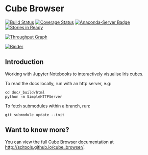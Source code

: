 Cube Browser
============

[![Build Status](https://secure.travis-ci.org/SciTools/cube_browser.png)](http://travis-ci.org/SciTools/cube_browser) [![Coverage Status](https://coveralls.io/repos/github/SciTools/cube_browser/badge.svg?branch=master)](https://coveralls.io/github/SciTools/cube_browser?branch=master) [![Anaconda-Server Badge](https://anaconda.org/scitools/cube_browser/badges/downloads.svg)](https://anaconda.org/scitools/cube_browser) [![Stories in Ready](https://badge.waffle.io/SciTools/cube_browser.png?label=ready&title=Ready)](https://waffle.io/SciTools/cube_browser)

[![Throughput Graph](https://graphs.waffle.io/SciTools/cube_browser/throughput.svg)](https://waffle.io/SciTools/cube_browser/metrics/throughput) 


[![Binder](http://mybinder.org/badge.svg)](http://mybinder.org/repo/marqh/cube_browser)


Introduction
------------

Working with Jupyter Notebooks to interactively visualise Iris cubes.

To read the docs locally, run with an http server, e.g:

    cd doc/_build/html
    python -m SimpleHTTPServer
    
To fetch submodules within a branch, run:

    git submodule update --init


Want to know more?
------------------

You can view the full Cube Browser documentation at http://scitools.github.io/cube_browser/.
